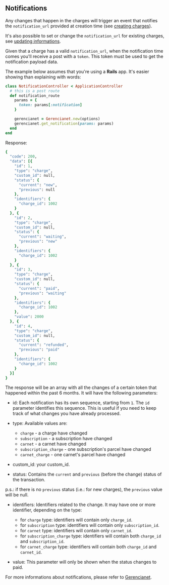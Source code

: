## Notifications

Any changes that happen in the charges will trigger an event that notifies the `notification_url` provided at creation time (see [creating charges](https://github.com/gerencianet/gn-api-sdk-node/tree/master/docs/charges.md)).

It's also possible to set or change the `notification_url` for existing charges, see [updating informations](https://github.com/gerencianet/gn-api-sdk-node/tree/master/docs/charge-update.md).

Given that a charge has a valid `notification_url`, when the notification time comes you'll receive a post with a `token`. This token must be used to get the notification payload data.

The example below assumes that you're using a **Rails** app. It's easier showing than explaining with words:

```ruby
class NotificationController < ApplicationController
  # this is a post route
  def notification_route
    params = {
      token: params[:notification]
    }

    gerencianet = Gerencianet.new(options)
    gerencianet.get_notification(params: params)
  end
end
```

Response:

```ruby
{
  "code": 200,
  "data": [{
    "id": 1,
    "type": "charge",
    "custom_id": null,
    "status": {
      "current": "new",
      "previous": null
    },
    "identifiers": {
      "charge_id": 1002
    }
  }, {
    "id": 2,
    "type": "charge",
    "custom_id": null,
    "status": {
      "current": "waiting",
      "previous": "new"
    },
    "identifiers": {
      "charge_id": 1002
    }
  }, {
    "id": 3,
    "type": "charge",
    "custom_id": null,
    "status": {
      "current": "paid",
      "previous": "waiting"
    },
    "identifiers": {
      "charge_id": 1002
    },
    "value": 2000
  }, {
    "id": 4,
    "type": "charge",
    "custom_id": null,
    "status": {
      "current": "refunded",
      "previous": "paid"
    },
    "identifiers": {
      "charge_id": 1002
    }
  }]
}
```

The response will be an array with all the changes of a certain token that happened within the past 6 months. It will have the following parameters:

* id: Each notification has its own sequence, starting from `1`. The `id` parameter identifies this sequence. This is useful if you need to keep track of what changes you have already processed.

* type: Available values are:
  * `charge` - a charge have changed
  * `subscription` - a subscription have changed
  * `carnet` - a carnet have changed
  * `subscription_charge` - one subscription's parcel have changed
  * `carnet_charge` - one carnet's parcel have changed

* custom_id: your custom_id.

* status: Contains the `current` and `previous` (before the change) status  of the transaction.

 p.s.: if there is no `previous` status (i.e.: for new charges), the `previous` value will be null.

* identifiers: Identifiers related to the change. It may have one or more identifier, depending on the type:
  * for `charge` type: identifiers will contain only `charge_id`.
  * for `subscription` type: identifiers will contain only `subscription_id`.
  * for `carnet` type: identifiers will contain only `carnet_id`.
  * for `subscription_charge` type: identifiers will contain both `charge_id` and `subscription_id`.
  * for `carnet_charge` type: identifiers will contain both `charge_id` and `carnet_id`.

* value: This parameter will only be shown when the status changes to paid.

 For more informations about notifications, please refer to [Gerencianet](https://docs.gerencianet.com.br/#!/charges/notifications).
